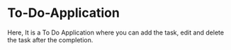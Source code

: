 # To-Do-Application
Here, It is a To Do Application where you can add the task, edit and delete the task after the completion.
